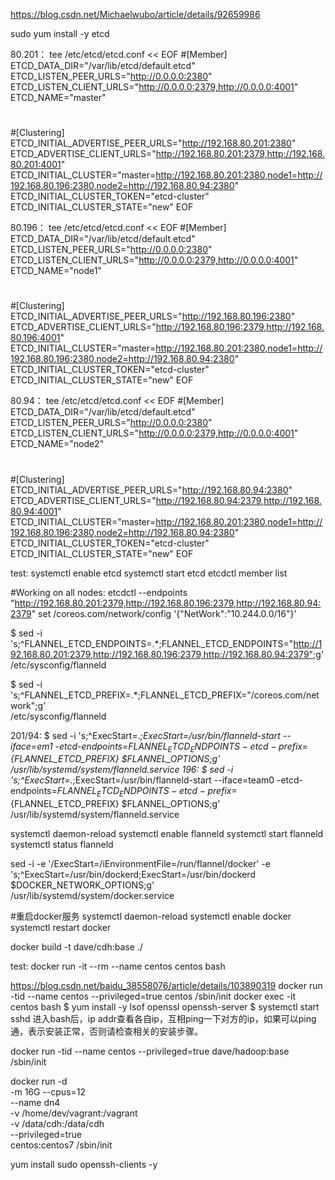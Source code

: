https://blog.csdn.net/Michaelwubo/article/details/92659986

sudo yum install -y etcd

80.201：
tee /etc/etcd/etcd.conf << EOF
#[Member]
ETCD_DATA_DIR="/var/lib/etcd/default.etcd"
ETCD_LISTEN_PEER_URLS="http://0.0.0.0:2380"
ETCD_LISTEN_CLIENT_URLS="http://0.0.0.0:2379,http://0.0.0.0:4001"
ETCD_NAME="master"
#
#[Clustering]
ETCD_INITIAL_ADVERTISE_PEER_URLS="http://192.168.80.201:2380"
ETCD_ADVERTISE_CLIENT_URLS="http://192.168.80.201:2379,http://192.168.80.201:4001"
ETCD_INITIAL_CLUSTER="master=http://192.168.80.201:2380,node1=http://192.168.80.196:2380,node2=http://192.168.80.94:2380"
ETCD_INITIAL_CLUSTER_TOKEN="etcd-cluster"
ETCD_INITIAL_CLUSTER_STATE="new"
EOF

80.196：
tee /etc/etcd/etcd.conf << EOF
#[Member]
ETCD_DATA_DIR="/var/lib/etcd/default.etcd"
ETCD_LISTEN_PEER_URLS="http://0.0.0.0:2380"
ETCD_LISTEN_CLIENT_URLS="http://0.0.0.0:2379,http://0.0.0.0:4001"
ETCD_NAME="node1"
#
#[Clustering]
ETCD_INITIAL_ADVERTISE_PEER_URLS="http://192.168.80.196:2380"
ETCD_ADVERTISE_CLIENT_URLS="http://192.168.80.196:2379,http://192.168.80.196:4001"
ETCD_INITIAL_CLUSTER="master=http://192.168.80.201:2380,node1=http://192.168.80.196:2380,node2=http://192.168.80.94:2380"
ETCD_INITIAL_CLUSTER_TOKEN="etcd-cluster"
ETCD_INITIAL_CLUSTER_STATE="new"
EOF

80.94：
tee /etc/etcd/etcd.conf << EOF
#[Member]
ETCD_DATA_DIR="/var/lib/etcd/default.etcd"
ETCD_LISTEN_PEER_URLS="http://0.0.0.0:2380"
ETCD_LISTEN_CLIENT_URLS="http://0.0.0.0:2379,http://0.0.0.0:4001"
ETCD_NAME="node2"
#
#[Clustering]
ETCD_INITIAL_ADVERTISE_PEER_URLS="http://192.168.80.94:2380"
ETCD_ADVERTISE_CLIENT_URLS="http://192.168.80.94:2379,http://192.168.80.94:4001"
ETCD_INITIAL_CLUSTER="master=http://192.168.80.201:2380,node1=http://192.168.80.196:2380,node2=http://192.168.80.94:2380"
ETCD_INITIAL_CLUSTER_TOKEN="etcd-cluster"
ETCD_INITIAL_CLUSTER_STATE="new"
EOF


test:
systemctl enable etcd
systemctl start etcd
etcdctl member list

#Working on all nodes:
etcdctl --endpoints "http://192.168.80.201:2379,http://192.168.80.196:2379,http://192.168.80.94:2379" set /coreos.com/network/config '{"NetWork":"10.244.0.0/16"}'

$ sed -i 's;^FLANNEL_ETCD_ENDPOINTS=.*;FLANNEL_ETCD_ENDPOINTS="http://192.168.80.201:2379,http://192.168.80.196:2379,http://192.168.80.94:2379";g' \
/etc/sysconfig/flanneld

$ sed -i 's;^FLANNEL_ETCD_PREFIX=.*;FLANNEL_ETCD_PREFIX="/coreos.com/network";g' \
/etc/sysconfig/flanneld

201/94:
$ sed -i 's;^ExecStart=.*;ExecStart=/usr/bin/flanneld-start --iface=em1 -etcd-endpoints=${FLANNEL_ETCD_ENDPOINTS} -etcd-prefix=${FLANNEL_ETCD_PREFIX} $FLANNEL_OPTIONS;g' \
/usr/lib/systemd/system/flanneld.service
196:
$ sed -i 's;^ExecStart=.*;ExecStart=/usr/bin/flanneld-start --iface=team0 -etcd-endpoints=${FLANNEL_ETCD_ENDPOINTS} -etcd-prefix=${FLANNEL_ETCD_PREFIX} $FLANNEL_OPTIONS;g' \
/usr/lib/systemd/system/flanneld.service

systemctl daemon-reload
systemctl enable flanneld
systemctl start flanneld
systemctl status flanneld

sed -i -e '/ExecStart=/iEnvironmentFile=/run/flannel/docker' -e 's;^ExecStart=/usr/bin/dockerd;ExecStart=/usr/bin/dockerd $DOCKER_NETWORK_OPTIONS;g' \
/usr/lib/systemd/system/docker.service

#重启docker服务
systemctl daemon-reload
systemctl enable docker
systemctl restart docker

docker build -t dave/cdh:base ./

test:
docker run -it --rm --name centos centos bash

https://blog.csdn.net/baidu_38558076/article/details/103890319
docker run -tid --name centos --privileged=true centos /sbin/init
docker exec -it centos bash
$ yum install -y lsof openssl openssh-server
$ systemctl start sshd
进入bash后，ip addr查看各自ip，互相ping一下对方的ip，如果可以ping通，表示安装正常，否则请检查相关的安装步骤。


docker run -tid --name centos --privileged=true dave/hadoop:base /sbin/init

docker run -d \
-m 16G --cpus=12 \
--name dn4 \
-v /home/dev/vagrant:/vagrant \
-v /data/cdh:/data/cdh \
--privileged=true \
centos:centos7 /sbin/init

yum install sudo openssh-clients -y